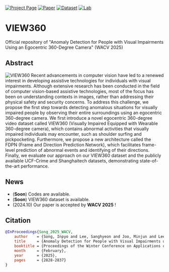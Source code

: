[![Project Page](https://img.shields.io/badge/🌐_Project_Page-VIEW360-red)](https://songinpyo.github.io/VIEW360-Project/)
[![Paper](https://img.shields.io/badge/📄_Paper-WACV-blue)](https://openaccess.thecvf.com/content/WACV2025/papers/Song_Anomaly_Detection_for_People_with_Visual_Impairments_using_an_Egocentric_WACV_2025_paper.pdf)
[![Dataset](https://img.shields.io/badge/📊_Dataset-Coming_Soon-lightgrey)]()
[![Lab](https://img.shields.io/badge/🔬_Lab-I2SLab-darkgreen)](https://i2slab.skku.edu/)

# VIEW360
Official repository of "Anomaly Detection for People with Visual Impairments Using an Egocentric 360-Degree Camera" (WACV 2025)

## Abstract

![VIEW360](Figures/Front_Image.png)
Recent advancements in computer vision have led to a renewed interest in developing assistive technologies for individuals with visual impairments. Although extensive research has been conducted in the field of computer vision-based assistive technologies, most of the focus has been on understanding contexts in images, rather than addressing their physical safety and security concerns. To address this challenge, we propose the first step towards detecting anomalous situations for visually impaired people by observing their entire surroundings using an egocentric 360-degree camera. We first introduce a novel egocentric 360-degree video dataset called VIEW360 (Visually Impaired Equipped with Wearable 360-degree camera), which contains abnormal activities that visually impaired individuals may encounter, such as shoulder surfing and pickpocketing. Furthermore, we propose a new architecture called the FDPN (Frame and Direction Prediction Network), which facilitates frame-level prediction of abnormal events and identifying of their directions. Finally, we evaluate our approach on our VIEW360 dataset and the publicly available UCF-Crime and Shanghaitech datasets, demonstrating state-of-the-art performance.


## News
- (**Soon**) Codes are available.
- (**Soon**) VIEW360 dataset is available.
- (2024.10) Our paper is accepted by **WACV 2025** !

## Citation
```bibtex
@InProceedings{Song_2025_WACV,
    author    = {Song, Inpyo and Lee, Sanghyeon and Joo, Minjun and Lee, Jangwon},
    title     = {Anomaly Detection for People with Visual Impairments using an Egocentric 360-Degree Camera},
    booktitle = {Proceedings of the Winter Conference on Applications of Computer Vision (WACV)},
    month     = {February},
    year      = {2025},
    pages     = {2828-2837}
}
```